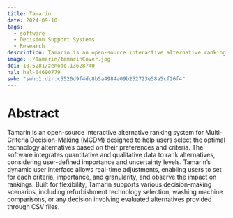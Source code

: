 ```yaml
---
title: Tamarin
date: 2024-09-10
tags:
  - software
  - Decision Support Systems
  - Research
description: Tamarin is an open-source interactive alternative ranking system for Multi-Criteria Decision-Making (MCDM) designed to help users select the optimal technology alternatives based on their preferences and criteria.
image: ./Tamarin/tamarinCover.jpg
doi: 10.5281/zenodo.13628740
hal: hal-04690779
swh: "swh:1:dir:c5520d9f4dc8b5a4984a09b252723e58a5cf26f4"
---
```


# Abstract

Tamarin is an open-source interactive alternative ranking system for Multi-Criteria Decision-Making (MCDM) designed to help users select the optimal technology alternatives based on their preferences and criteria. The software integrates quantitative and qualitative data to rank alternatives, considering user-defined importance and uncertainty levels. Tamarin’s dynamic user interface allows real-time adjustments, enabling users to set for each criteria, importance, and granularity, and observe the impact on rankings. Built for flexibility, Tamarin supports various decision-making scenarios, including refurbishment technology selection, washing machine comparisons, or any decision involving evaluated alternatives provided through CSV files.
